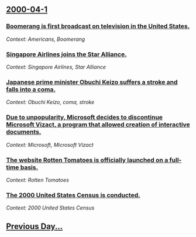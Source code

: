 ## [2000-04-1](/news/2000/04/1/index.md)

### [Boomerang is first broadcast on television in the United States.](/news/2000/04/1/boomerang-is-first-broadcast-on-television-in-the-united-states.md)
_Context: Americans, Boomerang_

### [Singapore Airlines joins the Star Alliance.](/news/2000/04/1/singapore-airlines-joins-the-star-alliance.md)
_Context: Singapore Airlines, Star Alliance_

### [Japanese prime minister Obuchi Keizo suffers a stroke and falls into a coma.](/news/2000/04/1/japanese-prime-minister-obuchi-keizo-suffers-a-stroke-and-falls-into-a-coma.md)
_Context: Obuchi Keizo, coma, stroke_

### [Due to unpopularity, Microsoft decides to discontinue Microsoft Vizact, a program that allowed creation of interactive documents.](/news/2000/04/1/due-to-unpopularity-microsoft-decides-to-discontinue-microsoft-vizact-a-program-that-allowed-creation-of-interactive-documents.md)
_Context: Microsoft, Microsoft Vizact_

### [The website Rotten Tomatoes is officially launched on a full-time basis.](/news/2000/04/1/the-website-rotten-tomatoes-is-officially-launched-on-a-full-time-basis.md)
_Context: Rotten Tomatoes_

### [The 2000 United States Census is conducted.](/news/2000/04/1/the-2000-united-states-census-is-conducted.md)
_Context: 2000 United States Census_

## [Previous Day...](/news/2000/03/31/index.md)

